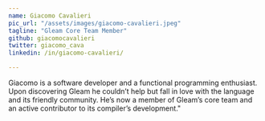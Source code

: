 ```yaml
---
name: Giacomo Cavalieri
pic_url: "/assets/images/giacomo-cavalieri.jpeg"
tagline: "Gleam Core Team Member"
github: giacomocavalieri
twitter: giacomo_cava
linkedin: /in/giacomo-cavalieri/

---
```

Giacomo is a software developer and a functional programming enthusiast.
Upon discovering Gleam he couldn’t help but fall in love with the language and its friendly community.
He’s now a member of Gleam’s core team and an active contributor to its compiler’s development."

